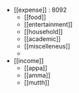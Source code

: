 - [[expense]] : 8092
	- [[food]]
	- [[entertainment]]
	- [[household]]
	- [[academic]]
	- [[miscelleneus]]
	- 
- [[income]] 
	- [[appa]]
	- [[amma]]
	- [[mutth]]